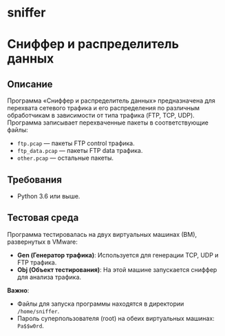 # sniffer
# Сниффер и распределитель данных

## Описание
Программа «Сниффер и распределитель данных» предназначена для перехвата сетевого трафика и его распределения по различным обработчикам в зависимости от типа трафика (FTP, TCP, UDP). Программа записывает перехваченные пакеты в соответствующие файлы:
- `ftp.pcap` — пакеты FTP control трафика.
- `ftp_data.pcap` — пакеты FTP data трафика.
- `other.pcap` — остальные пакеты.

## Требования
- Python 3.6 или выше.

## Тестовая среда
Программа тестировалась на двух виртуальных машинах (ВМ), развернутых в VMware:
- **Gen (Генератор трафика)**: Используется для генерации TCP, UDP и FTP трафика.
- **Obj (Объект тестирования)**: На этой машине запускается сниффер для анализа трафика.

**Важно**:
- Файлы для запуска программы находятся в директории `/home/sniffer`.
- Пароль суперпользователя (root) на обеих виртуальных машинах: `Pa$$w0rd`.